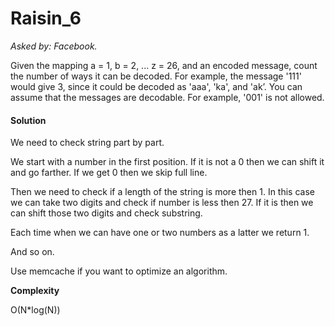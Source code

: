 # Raisin_6

*Asked by: Facebook.*

Given the mapping a = 1, b = 2, ... z = 26, and an encoded message, count the number of ways it can be decoded.
For example, the message '111' would give 3, since it could be decoded as 'aaa', 'ka', and 'ak’.
You can assume that the messages are decodable. For example, '001' is not allowed.

#### Solution

 We need to check string part by part. 
 
 We start with a number in the first position. If it is not a 0 then we can shift it and go farther. If we get 0 then we skip full line.
 
 Then we need to check if a length of the string is more then 1. In this case we can take two digits and check if number is less then 27. If it is then we can shift those two digits and check substring.
 
 Each time when we can have one or two numbers as a latter we return 1.
 
 And so on.
 
 Use memcache if you want to optimize an algorithm.
 
 **Сomplexity** 
 
 O(N*log(N))
